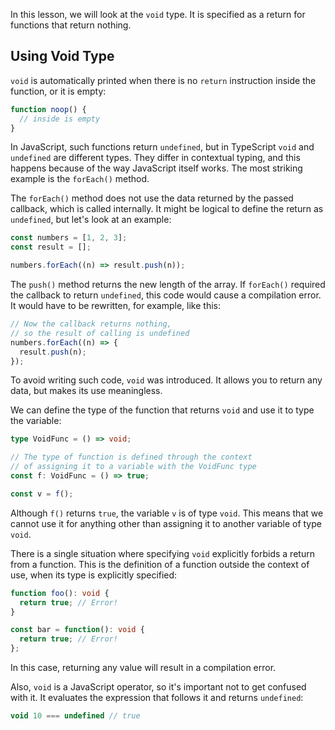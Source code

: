 
In this lesson, we will look at the `void` type. It is specified as a return for functions that return nothing.

## Using Void Type

`void` is automatically printed when there is no `return` instruction inside the function, or it is empty:
```typescript
function noop() {
  // inside is empty
}
```

In JavaScript, such functions return `undefined`, but in TypeScript `void` and `undefined` are different types. They differ in contextual typing, and this happens because of the way JavaScript itself works. The most striking example is the `forEach()` method.

The `forEach()` method does not use the data returned by the passed callback, which is called internally. It might be logical to define the return as `undefined`, but let's look at an example:

```typescript
const numbers = [1, 2, 3];
const result = [];

numbers.forEach((n) => result.push(n));
```

The `push()` method returns the new length of the array. If `forEach()` required the callback to return `undefined`, this code would cause a compilation error. It would have to be rewritten, for example, like this:

```typescript
// Now the callback returns nothing,
// so the result of calling is undefined
numbers.forEach((n) => {
  result.push(n);
});
```

To avoid writing such code, `void` was introduced. It allows you to return any data, but makes its use meaningless.

We can define the type of the function that returns `void` and use it to type the variable:

```typescript
type VoidFunc = () => void;

// The type of function is defined through the context
// of assigning it to a variable with the VoidFunc type
const f: VoidFunc = () => true;

const v = f();
```

Although `f()` returns `true`, the variable `v` is of type `void`. This means that we cannot use it for anything other than assigning it to another variable of type `void`.

There is a single situation where specifying `void` explicitly forbids a return from a function. This is the definition of a function outside the context of use, when its type is explicitly specified:

```typescript
function foo(): void {
  return true; // Error!
}

const bar = function(): void {
  return true; // Error!
};
```

In this case, returning any value will result in a compilation error.

Also, `void` is a JavaScript operator, so it's important not to get confused with it. It evaluates the expression that follows it and returns `undefined`:

```typescript
void 10 === undefined // true
```
